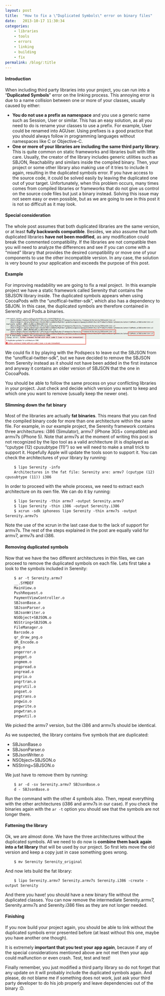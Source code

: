 ```yaml
---
layout: post
title:  "How to fix a \"Duplicated Symbols\" error on binary files"
date:   2013-10-17 11:30:34
categories: 
    - libraries
    - tools
    - errors
    - linking
    - building
    - fix
permalink: /blog/:title
---
```


#### Introduction

When including third party libraries into your project, you can run into a “**Duplicated Symbols**” error on the linking process. This annoying error is due to a name collision between one or more of your classes, usually caused by either:

*   **You do not use a prefix as namespace** and you use a generic name such as Session, User or similar. This has an easy solution, as all you need to do is rename your classes to use a prefix. For example, User could be renamed into AGUser. Using prefixes is a good practice that you should always follow in programming languages without namespaces like C or Objective-C.
*   **One or more of your libraries are including the same third party library**. This is quite common on static frameworks and libraries built with little care. Usually, the creator of the library includes generic utilities such as SBJON, Reachability and similars inside the compiled binary. Then, your project or some other library also making use of it tries to include it again, resulting in the duplicated symbols error. If you have access to the source code, it could be solved easily by leaving the duplicated one out of your target. Unfortunately, when this problem occurs, many times comes from compiled libraries or frameworks that do not give us control on the source code files but just a binary instead. Solving this issue may not seem easy or even possible, but as we are going to see in this post it is not so difficult as it may look.

#### Special consideration

The whole post assumes that both duplicated libraries are the same version, or at least **fully backwards compatible**. Besides, we also assume that both duplicated libraries **have not been modified**, as any modification could break the commented compatibility. If the libraries are not compatible then you will need to analyze the differences and see if you can come with a “mixed” library that provides the desired compatibility or move one of your components to use the other incompatible version. In any case, the solution is very bound to your application and exceeds the purpose of this post.

#### Example

For improving readability we are going to fix a real project.  In this example project we have a static framework called Serenity that contains the SBJSON library inside. The duplicated symbols appears when using CocoaPods with the “unoffical-twitter-sdk”, which also has a dependency to SBJON. In this case, the duplicated symbols are therefore contained in Serenity and Pods.a binaries.

![](/ckeditor_assets/pictures/20/content_duplicatedsymbols.png?1382024975)

We could fix it by playing with the Podspecs to leave out the SBJSON from the “unoffical-twitter-sdk”, but we have decided to remove the SBJSON from Serenity instead as it should not have been added in the first instance and anyway it contains an older version of SBJSON that the one in CocoaPods.

You should be able to follow the same process on your conflicting libraries in your project. Just check and decide which version you want to keep and which one you want to remove (usually keep the newer one).

#### Slimming down the fat binary

Most of the libraries are actually **fat binaries**. This means that you can find the compiled binary code for more than one architecture within the same file. For example, in our example project, the Serenity framework contains three architectures: i386 (Simulator), armv7 (iPhone 3GS+ compatible) and armv7s (iPhone 5). Note that armv7s at the moment of writing this post is not recognized by the lipo tool as a valid architecture (it is displayed as “cputype (12) cpusubtype (11)”) so we will need to make a small trick to support it. Hopefully Apple will update the tools soon to support it. You can check the architectures of your library by running:

```
    $ lipo Serenity -info
    Architectures in the fat file: Serenity are: armv7 (cputype (12) cpusubtype (11)) i386
```

In order to proceed with the whole process, we need to extract each architecture on its own file. We can do it by running:

```
    $ lipo Serenity -thin armv7 -output Serenity.armv7
    $ lipo Serenity -thin i386 -output Serenity.i386
    $ xcrun -sdk iphoneos lipo Serenity -thin armv7s -output Serenity.armv7s
```

Note the use of the xcrun in the last case due to the lack of support for armv7s. The rest of the steps explained in the post are equally valid for armv7, armv7s and i386.

#### Removing duplicated symbols

Now that we have the two different architectures in thin files, we can proceed to remove the duplicated symbols on each file. Lets first take a look to the symbols included in Serenity:

```
    $ ar -t Serenity.armv7
    __.SYMDEF
    MainView.o
    PushRequest.o
    PaymentViewController.o
    SBJsonBase.o
    SBJsonParser.o
    SBJsonWriter.o
    NSObject+SBJSON.o
    NSString+SBJSON.o
    FileManager.o
    Barcode.o
    qr_draw_png.o
    QR_Encode.o
    png.o
    pngerror.o
    pngget.o
    pngmem.o
    pngpread.o
    pngread.o
    pngrio.o
    pngrtran.o
    pngrutil.o
    pngset.o
    pngtrans.o
    pngwio.o
    pngwrite.o
    pngwtran.o
    pngwutil.o
```

We picked the armv7 version, but the i386 and armv7s should be identical.

As we suspected, the library contains five symbols that are duplicated:

*   SBJsonBase.o
*   SBJsonParser.o
*   SBJsonWriter.o
*   NSObject+SBJSON.o
*   NSString+SBJSON.o

We just have to remove them by running:

```
    $ ar -d -sv Serenity.armv7 SBJsonBase.o
    d - SBJsonBase.o
```

Run the command with the other 4 symbols also. Then, repeat everything with the other architectures (i386 and armv7s in our case). If you check the binaries again with the `ar -t` option you should see that the symbols are not longer there.

#### Fattening the library

Ok, we are almost done. We have the three architectures without the duplicated symbols. All we need to do now is **combine them back again into a fat library** that will be used by our project. So first lets move the old version and keep a copy just in case something goes wrong.

```
    $ mv Serenity Serenity_original
```

And now lets build the fat library:

```
    $ lipo Serenity.armv7 Serenity.armv7s Serenity.i386 -create -output Serenity
```

And there you have! you should have a new binary file without the duplicated classes. You can now remove the intermediate Serenity.armv7, Serenity.armv7s and Serenity.i386 files as they are not longer needed.

#### Finishing

If you now build your project again, you should be able to link without the duplicated symbols error presented before (at least without this one, maybe you have another one though).

It is extremely **important that you test your app again**, because if any of the special considerations mentioned above are not met then your app could malfunction or even crash. Test, test and test!

Finally remember, you just modified a third party library so do not forget that any update on it will probably include the duplicated symbols again. And please, do not blame me if something does not work, just ask your third party developer to do his job properly and leave dependencies out of the binary :D.